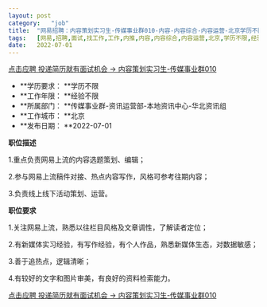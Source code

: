 ```yaml
---
layout:	post
category:	"job"
title:	"网易招聘：内容策划实习生-传媒事业群010-内容-内容综合-内容运营-北京学历不限经验不限"
tags:	[网易,招聘,面试,找工作,工作,内推,内容,内容综合,内容运营,北京,学历不限,经验不限]
date:	2022-07-01
---
```


[点击应聘 投递简历就有面试机会 ->  内容策划实习生-传媒事业群010](http://mobile.bole.netease.com/bole/boleDetail?id=41282&employeeId=346f03c3cda5f04c&key=all)



- **学历要求： **学历不限
- **工作年限： **经验不限
- **所属部门： **传媒事业群-资讯运营部-本地资讯中心-华北资讯组
- **工作城市： **北京
- **发布日期： **2022-07-01



**职位描述**

1.重点负责网易上流的内容选题策划、编辑；

2.参与网易上流稿件对接、热点内容写作，风格可参考往期内容；

3.负责线上线下活动策划、运营。



**职位要求**

1.关注网易上流，熟悉以往栏目风格及文章调性，了解读者定位；

2.有新媒体实习经验，有写作经验，有个人作品，熟悉新媒体生态，对数据敏感；

3.善于追热点，逻辑清晰；

4.有较好的文字和图片审美，有良好的资料检索能力。



[点击应聘 投递简历就有面试机会 ->  内容策划实习生-传媒事业群010](http://mobile.bole.netease.com/bole/boleDetail?id=41282&employeeId=346f03c3cda5f04c&key=all)